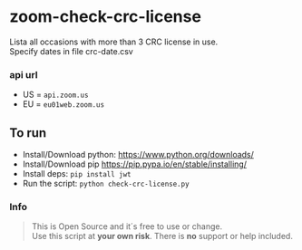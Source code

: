# zoom-check-crc-license
Lista all occasions with more than 3 CRC license in use.\
Specify dates in file crc-date.csv

### api url
* US = `api.zoom.us`
* EU = `eu01web.zoom.us`

## To run
* Install/Download python:
https://www.python.org/downloads/
* Install/Download pip
https://pip.pypa.io/en/stable/installing/
* Install deps:
`pip install jwt`
* Run the script:
`python check-crc-license.py`

### Info
>This is Open Source and it´s free to use or change.\
Use this script at **your own risk**. There is **no** support or help included.
